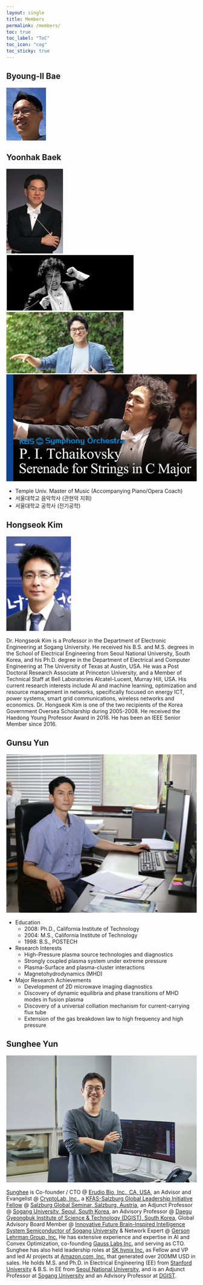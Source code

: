 ```yaml
---
layout: single
title: Members
permalink: /members/
toc: true
toc_label: "ToC"
toc_icon: "cog"
toc_sticky: true
---
```


<head>
	<link rel="stylesheet" href="/resource/styles.css">
</head>


<h2 id="byoung-il">
	Byoung-Il Bae
<!--- Assistant Professor @ University of Connecticut, School of Medicine, Department of Neuroscience-->
</h2>

<div class="img-container">
<img src="/assets/images/bio-photos/babang.png">
</div>

<h2 id="yoonhak">
	Yoonhak Baek<!-- Professor @ Youngnam University-->
</h2>

<div class="img-container">
<img src="/assets/images/bio-photos/yoonhak-01.jpg">
</div>
<div class="img-container">
<img src="/assets/images/bio-photos/yoonhak-03.jpeg">
</div>
<div class="img-container">
<img src="/assets/images/bio-photos/yoonhak-04.jpeg">
</div>
<div class="img-container">
<img src="/assets/images/bio-photos/yoonhak-05.jpg">
</div>

<p>
<ul>
<li>
	Temple Univ. Master of Music (Accompanying Piano/Opera Coach)
</li>
<li>
	서울대학교 음악학사 (관현악 지휘)
</li>
<li>
	서울대학교 공학사 (전기공학)
</li>
</ul>
</p>

<h2 id="hongseok">
	Hongseok Kim<!-- Professor @ Sogang University-->
</h2>

<div class="img-container">
<img src="/assets/images/bio-photos/hongseok-01.jpg">
</div>

<p>
Dr. Hongseok Kim is a Professor in the Department of Electronic Engineering at Sogang University. He received his B.S. and M.S. degrees in the School of Electrical Engineering from Seoul National University, South Korea, and his Ph.D. degree in the Department of Electrical and Computer Engineering at The University of Texas at Austin, USA. He was a Post Doctoral Research Associate at Princeton University, and a Member of Technical Staff at Bell Laboratories Alcatel-Lucent, Murray Hill, USA. His current research interests include AI and machine learning, optimization and resource management in networks, specifically focused on energy ICT, power systems, smart grid communications, wireless networks and economics. Dr. Hongseok Kim is one of the two recipients of the Korea Government Oversea Scholarship during 2005-2008. He received the Haedong Young Professor Award in 2016. He has been an IEEE Senior Member since 2016.
</p>

<h2 id="gunsun">
	Gunsu Yun<!-- Professor @ POSTECH-->
</h2>

<div class="img-container">
<img src="/assets/images/bio-photos/gunsu-01.jpg">
</div>

<p>
<ul>
<li>
	Education
	<ul>
	<li>
		2008: Ph.D., California Institute of Technology
	</li>
	<li>
		2004: M.S., California Institute of Technology
	</li>
	<li>
		1998: B.S., POSTECH
	</li>
	</ul>
</li>
<li>
	Research Interests
	<ul>
	<li>
		High-Pressure plasma source technologies and diagnostics
	</li>
	<li>
		Strongly coupled plasma system under extreme pressure
	</li>
	<li>
		Plasma-Surface and plasma-cluster interactions
	</li>
	<li>
		Magnetohydrodynamics (MHD)
	</li>
	</ul>
</li>
<li>
	Major Research Achievements
	<ul>
	<li>
		Development of 2D microwave imaging diagnostics
	</li>
	<li>
		Discovery of dynamic equilibria and phase transitions of MHD modes in fusion plasma
	</li>
	<li>
		Discovery of a universal colliation mechanism for current-carrying flux tube
	</li>
	<li>
		Extension of the gas breakdown law to high frequency and high pressure
	</li>
	</ul>
</li>
</ul>
</p>

<h2 id="sunghee">
	Sunghee Yun<!-- Co-Founder &amp; CTO @ Erudio Bio, Inc.-->
</h2>

<div class="img-container">
<img src="/assets/images/bio-photos/sunghee-04.jpg">
</div>

<p>
<a href="https://sungheeyun.github.io/">Sunghee</a> is Co-founder / CTO
@
<a href="https://sungheeyun-erudio.github.io/">Erudio Bio, Inc., CA, USA</a>,
an Advisor and Evangelist
@
<a href="https://www.cryptolab.co.kr/en/home/">CryptoLab, Inc.</a>,
a <a href="https://www.salzburgglobal.org/multi-year-series/kfas/pageId/10834">KFAS-Salzburg Global Leadership Initiative Fellow</a>
@
<a href="https://www.salzburgglobal.org/">Salzburg Global Seminar, Salzburg, Austria</a>,
an Adjunct Professor
@
<a href="https://ee.sogang.ac.kr/eng/employee/professor03.php">Sogang University, Seoul, South Korea</a>,
an Advisory Professor
@
<a href="https://www.dgist.ac.kr/en_eecs/?bo_table=eng2_1&sca=Advisory+Professor">Daegu Gyeongbuk Institute of Science &amp; Technology (DGIST), South Korea</a>,
Global Advisory Board Member
@
<a href="https://bk4semicon.sogang.ac.kr/kor/about/org.php">Innovative Future Brain-Inspired Intelligence System Semiconductor of Sogang University</a>
&amp;
Network Expert
@
<a href="https://glginsights.com/">Gerson Lehrman Group, Inc.</a>
He has extensive experience and expertise in AI and Convex Optimization,
co-founding <a href="https://www.gausslabs.ai/">Gauss Labs Inc.</a> and serving as CTO.
Sunghee has also held leadership roles at <a href="https://www.skhynix.com/">SK hynix Inc.</a> as Fellow and VP
and led AI projects at <a href="amazon.com">Amazon.com, Inc.</a> that generated over 200MM USD in sales.
He holds M.S. and Ph.D. in Electrical Engineering (EE) from <a href="stanford.edu">Stanford University</a>
&amp; B.S. in EE from <a href="https://en.snu.ac.kr">Seoul National University</a>,
and
is an Adjunct Professor at <a href="https://sogang.ac.kr/en">Sogang University</a>
and an Advisory Professor at <a href="https://dgist.ac.kr/">DGIST</a>.
</p>

